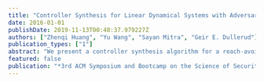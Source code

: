 ```yaml
---
title: "Controller Synthesis for Linear Dynamical Systems with Adversaries"
date: 2016-01-01
publishDate: 2019-11-13T00:48:37.979227Z
authors: ["Zhenqi Huang", "Yu Wang", "Sayan Mitra", "Geir E. Dullerud"]
publication_types: ["1"]
abstract: "We present a controller synthesis algorithm for a reach-avoid problem in the presence of adversaries. Our model of the adversary abstractly captures typical malicious attacks envisioned on cyber-physical systems such as sensor spoofing, controller corruption, and actuator intrusion. After formulating the problem in a general setting, we present a sound and complete algorithm for the case with linear dynamics and an adversary with a budget on the total L2-norm of its actions. The algorithm relies on a result from linear control theory that enables us to decompose and compute the reachable states of the system in terms of a symbolic simulation of the adversary-free dynamics and the total uncertainty induced by the adversary. With this decomposition, the synthesis problem eliminates the universal quantifier on the adversary's choices and the symbolic controller actions can be effectively solved using an SMT solver. The constraints induced by the adversary are computed by solving second-order cone programmings. The algorithm is later extended to synthesize state-dependent controller and to generate attacks for the adversary. We present preliminary experimental results that show the effectiveness of this approach on several example problems."
featured: false
publication: "*3rd ACM Symposium and Bootcamp on the Science of Security (HoTSoS)*"
---
```


